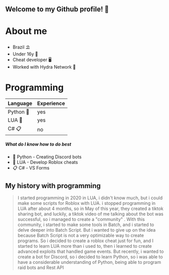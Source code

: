 ## Welcome to my Github profile! 👋

# About me

* Brazil ⛱️
* Under 16y 🏫
* Cheat developer 🖥️
* Worked with Hydra Network 🐉

# Programming

| Language | Experience |
|-----------|---------|
| Python 🐍 | yes     |
| LUA 🌙    | yes     |
| C# 📋     | no      |

##### What do I know how to do best

* 🐍 Python - Creating Discord bots
* 🌙 LUA - Develop Roblox cheats
* 📋 C# - VS Forms

## My history with programming

>I started programming in 2020 in LUA, i didn't know much, but i could make some scripts for Roblox with LUA. i stopped programming in LUA after about 4 months, so in May of this year, they created a tiktok sharing bot, and luckily, a tiktok video of me talking about the bot was successful, so i managed to create a "community" . With this community, i started to make some tools in Batch, and i started to delve deeper into Batch Script. But i wanted to give up on the idea because Batch Script is not a very optimizable way to create programs. So i decided to create a roblox cheat just for fun, and I started to learn LUA more than i used to, then i learned to create advanced exploits that handled game events. But recently, i wanted to create a bot for Discord, so i decided to learn Python, so i was able to have a considerable understanding of Python, being able to program raid bots and Rest API


